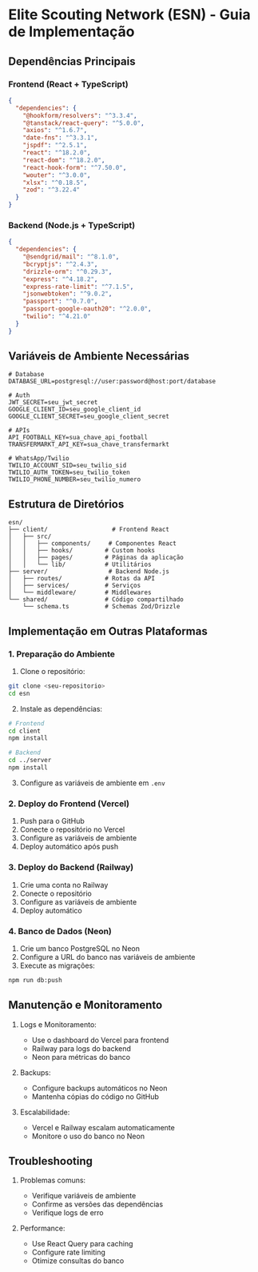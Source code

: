 # Elite Scouting Network (ESN) - Guia de Implementação

## Dependências Principais

### Frontend (React + TypeScript)
```json
{
  "dependencies": {
    "@hookform/resolvers": "^3.3.4",
    "@tanstack/react-query": "^5.0.0",
    "axios": "^1.6.7",
    "date-fns": "^3.3.1",
    "jspdf": "^2.5.1",
    "react": "^18.2.0",
    "react-dom": "^18.2.0",
    "react-hook-form": "^7.50.0",
    "wouter": "^3.0.0",
    "xlsx": "^0.18.5",
    "zod": "^3.22.4"
  }
}
```

### Backend (Node.js + TypeScript)
```json
{
  "dependencies": {
    "@sendgrid/mail": "^8.1.0",
    "bcryptjs": "^2.4.3",
    "drizzle-orm": "^0.29.3",
    "express": "^4.18.2",
    "express-rate-limit": "^7.1.5",
    "jsonwebtoken": "^9.0.2",
    "passport": "^0.7.0",
    "passport-google-oauth20": "^2.0.0",
    "twilio": "^4.21.0"
  }
}
```

## Variáveis de Ambiente Necessárias
```env
# Database
DATABASE_URL=postgresql://user:password@host:port/database

# Auth
JWT_SECRET=seu_jwt_secret
GOOGLE_CLIENT_ID=seu_google_client_id
GOOGLE_CLIENT_SECRET=seu_google_client_secret

# APIs
API_FOOTBALL_KEY=sua_chave_api_football
TRANSFERMARKT_API_KEY=sua_chave_transfermarkt

# WhatsApp/Twilio
TWILIO_ACCOUNT_SID=seu_twilio_sid
TWILIO_AUTH_TOKEN=seu_twilio_token
TWILIO_PHONE_NUMBER=seu_twilio_numero
```

## Estrutura de Diretórios
```
esn/
├── client/                  # Frontend React
│   ├── src/
│   │   ├── components/     # Componentes React
│   │   ├── hooks/         # Custom hooks
│   │   ├── pages/         # Páginas da aplicação
│   │   └── lib/           # Utilitários
├── server/                 # Backend Node.js
│   ├── routes/            # Rotas da API
│   ├── services/          # Serviços
│   └── middleware/        # Middlewares
└── shared/                # Código compartilhado
    └── schema.ts          # Schemas Zod/Drizzle
```

## Implementação em Outras Plataformas

### 1. Preparação do Ambiente

1. Clone o repositório:
```bash
git clone <seu-repositorio>
cd esn
```

2. Instale as dependências:
```bash
# Frontend
cd client
npm install

# Backend
cd ../server
npm install
```

3. Configure as variáveis de ambiente em `.env`

### 2. Deploy do Frontend (Vercel)

1. Push para o GitHub
2. Conecte o repositório no Vercel
3. Configure as variáveis de ambiente
4. Deploy automático após push

### 3. Deploy do Backend (Railway)

1. Crie uma conta no Railway
2. Conecte o repositório
3. Configure as variáveis de ambiente
4. Deploy automático

### 4. Banco de Dados (Neon)

1. Crie um banco PostgreSQL no Neon
2. Configure a URL do banco nas variáveis de ambiente
3. Execute as migrações:
```bash
npm run db:push
```

## Manutenção e Monitoramento

1. Logs e Monitoramento:
   - Use o dashboard do Vercel para frontend
   - Railway para logs do backend
   - Neon para métricas do banco

2. Backups:
   - Configure backups automáticos no Neon
   - Mantenha cópias do código no GitHub

3. Escalabilidade:
   - Vercel e Railway escalam automaticamente
   - Monitore o uso do banco no Neon

## Troubleshooting

1. Problemas comuns:
   - Verifique variáveis de ambiente
   - Confirme as versões das dependências
   - Verifique logs de erro

2. Performance:
   - Use React Query para caching
   - Configure rate limiting
   - Otimize consultas do banco
